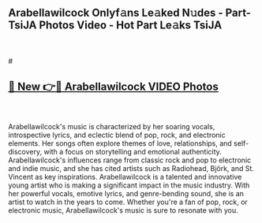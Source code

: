 ## Arabellawilcock Onlyf𝚊ns Le𝚊ked N𝚞des - Part-TsiJA Photos Video - Hot Part Le𝚊ks TsiJA
<br>
<br>
# <h2><a href="https://213.232.235.80/live/video.php?q=arabellawilcock">🔗 New 👉🔴 Arabellawilcock VIDEO Photos</a></h2>
<br>
<br>
Arabellawilcock's music is characterized by her soaring vocals, introspective lyrics, and eclectic blend of pop, rock, and electronic elements. Her songs often explore themes of love, relationships, and self-discovery, with a focus on storytelling and emotional authenticity. Arabellawilcock's influences range from classic rock and pop to electronic and indie music, and she has cited artists such as Radiohead, Björk, and St. Vincent as key inspirations. Arabellawilcock is a talented and innovative young artist who is making a significant impact in the music industry. With her powerful vocals, emotive lyrics, and genre-bending sound, she is an artist to watch in the years to come. Whether you're a fan of pop, rock, or electronic music, Arabellawilcock's music is sure to resonate with you.
<br>
<br>
